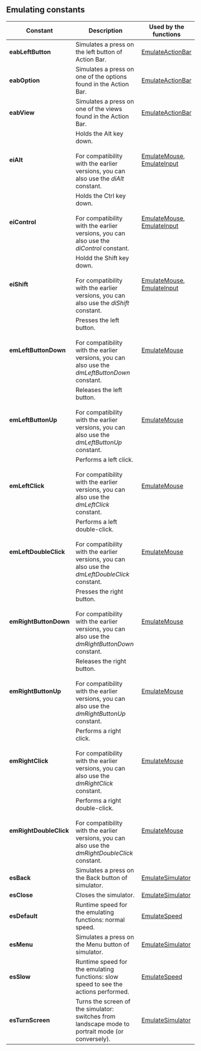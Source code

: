 
## Emulating constants
			



<a name="NOTE1"></a>
<a name="NOTE1_1"></a>


| Constant | Description | Used by the functions |
| --- | --- | --- |
| **eabLeftButton** | Simulates a press on the left button of Action Bar. | [EmulateActionBar](../WDLang1/1000021199.md) |
| **eabOption** | Simulates a press on one of the options found in the Action Bar. | [EmulateActionBar](../WDLang1/1000021199.md) |
| **eabView** | Simulates a press on one of the views found in the Action Bar. | [EmulateActionBar](../WDLang1/1000021199.md) |
| **eiAlt** | Holds the Alt key down. <br><br>For compatibility with the earlier versions, you can also use the *diAlt* constant. | [EmulateMouse](../WDLang1/1000009011.md), [EmulateInput](../WDLang1/1000009012.md) |
| **eiControl** | Holds the Ctrl key down. <br><br>For compatibility with the earlier versions, you can also use the *diControl* constant. | [EmulateMouse](../WDLang1/1000009011.md), [EmulateInput](../WDLang1/1000009012.md) |
| **eiShift** | Holdd the Shift key down. <br><br>For compatibility with the earlier versions, you can also use the *diShift* constant. | [EmulateMouse](../WDLang1/1000009011.md), [EmulateInput](../WDLang1/1000009012.md) |
| **emLeftButtonDown** | Presses the left button. <br><br>For compatibility with the earlier versions, you can also use the *dmLeftButtonDown* constant. | [EmulateMouse](../WDLang1/1000009011.md) |
| **emLeftButtonUp** | Releases the left button. <br><br>For compatibility with the earlier versions, you can also use the *dmLeftButtonUp* constant. | [EmulateMouse](../WDLang1/1000009011.md) |
| **emLeftClick** | Performs a left click. <br><br>For compatibility with the earlier versions, you can also use the *dmLeftClick* constant. | [EmulateMouse](../WDLang1/1000009011.md) |
| **emLeftDoubleClick** | Performs a left double-click. <br><br>For compatibility with the earlier versions, you can also use the *dmLeftDoubleClick* constant. | [EmulateMouse](../WDLang1/1000009011.md) |
| **emRightButtonDown** | Presses the right button. <br><br>For compatibility with the earlier versions, you can also use the *dmRightButtonDown* constant. | [EmulateMouse](../WDLang1/1000009011.md) |
| **emRightButtonUp** | Releases the right button. <br><br>For compatibility with the earlier versions, you can also use the *dmRightButtonUp* constant. | [EmulateMouse](../WDLang1/1000009011.md) |
| **emRightClick** | Performs a right click. <br><br>For compatibility with the earlier versions, you can also use the *dmRightClick* constant. | [EmulateMouse](../WDLang1/1000009011.md) |
| **emRightDoubleClick** | Performs a right double-click. <br><br>For compatibility with the earlier versions, you can also use the *dmRightDoubleClick* constant. | [EmulateMouse](../WDLang1/1000009011.md) |
| **esBack** | Simulates a press on the Back button of simulator. | [EmulateSimulator](../WDLang1/1000021151.md) |
| **esClose** | Closes the simulator. | [EmulateSimulator](../WDLang1/1000021151.md) |
| **esDefault** | Runtime speed for the emulating functions: normal speed. | [EmulateSpeed](../WDLang1/1000022075.md) |
| **esMenu** | Simulates a press on the Menu button of simulator. | [EmulateSimulator](../WDLang1/1000021151.md) |
| **esSlow** | Runtime speed for the emulating functions: slow speed to see the actions performed. | [EmulateSpeed](../WDLang1/1000022075.md) |
| **esTurnScreen** | Turns the screen of the simulator: switches from landscape mode to portrait mode (or conversely). | [EmulateSimulator](../WDLang1/1000021151.md) |




